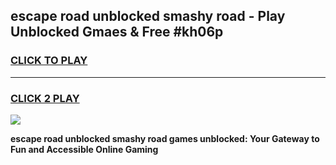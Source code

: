 
## escape road unblocked smashy road - Play Unblocked Gmaes & Free #kh06p
<h3>
<a href="https://news.freeplayer.one?title=escape_road_unblocked_smashy_road&ref=24F">CLICK TO PLAY</a></h3>
<hr>

<h3>
<a href="https://news.freeplayer.one?title=escape_road_unblocked_smashy_road&ref=24F">CLICK 2 PLAY</a>
  
</h3>

<a href="https://news.freeplayer.one?title=escape_road_unblocked_smashy_road&ref=24F/"><img src="https://clearcache.store/games.png"></a>


**escape road unblocked smashy road games unblocked: Your Gateway to Fun and Accessible Online Gaming**
